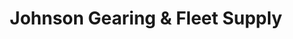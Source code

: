 ---
title: "Johnson Gearing & Fleet Supply"
url: /erie/johnson-gearing-und-fleet-supply/
shop: Autoteile
---
